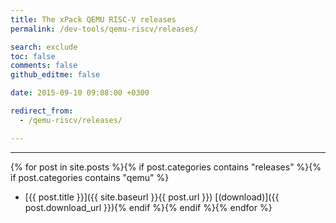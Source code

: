 ```yaml
---
title: The xPack QEMU RISC-V releases
permalink: /dev-tools/qemu-riscv/releases/

search: exclude
toc: false
comments: false
github_editme: false

date: 2015-09-10 09:08:00 +0300

redirect_from:
  - /qemu-riscv/releases/

---
```


___
{% for post in site.posts %}{% if post.categories contains "releases" %}{% if post.categories contains "qemu" %}
* [{{ post.title }}]({{ site.baseurl }}{{ post.url }}) [(download)]({{ post.download_url }}){% endif %}{% endif %}{% endfor %}
